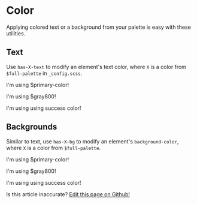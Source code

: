 # Color

Applying colored text or a background from your palette is easy with these utilities.

## Text

Use `has-X-text` to modify an element's text color, where `X` is a color from `$full-palette` in `_config.scss`.

<p class="has-primary-color-text">I'm using $primary-color!</p>
<p class="has-gray800-text">I'm using $gray800!</p>
<p class="has-success-text">I'm using using success color!</p>

## Backgrounds

Similar to text, use `has-X-bg` to modify an element's `background-color`, where `X` is a color from `$full-palette`.

<p class="has-primary-color-bg">I'm using $primary-color!</p>
<p class="has-gray800-bg">I'm using $gray800!</p>
<p class="has-success-bg">I'm using using success color!</p>

<p class="has-right-text">Is this article inaccurate? <a href="https://github.com/geotrev/undernet/tree/master/docs/color.md">Edit this page on Github!</a></p>
